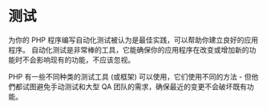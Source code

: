 # 测试 
为你的 PHP 程序编写自动化测试被认为是最佳实践，可以帮助你建立良好的应用程序。 自动化测试是非常棒的工具，它能确保你的应用程序在改变或增加新的功能时不会影响现有的功能，不应该忽视。

PHP 有一些不同种类的测试工具 (或框架) 可以使用，它们使用不同的方法 - 但他們都试图避免手动测试和大型 QA 团队的需求，确保最近的变更不会破坏既有功能。
